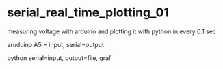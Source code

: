 # serial_real_time_plotting_01


measuring voltage with arduino and plotting it with python in every 0.1 sec



aruduino A5 = input, serial=output

python serial=input, output=file, graf
